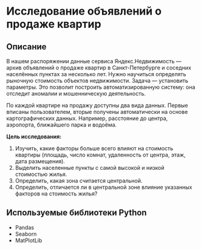 # Исследование объявлений о продаже квартир

## Описание
В нашем распоряжении данные сервиса Яндекс.Недвижимость — архив объявлений о продаже квартир в Санкт-Петербурге и
соседних населённых пунктах за несколько лет. Нужно научиться определять рыночную стоимость объектов недвижимости.
Задача — установить параметры. Это позволит построить автоматизированную систему: она отследит аномалии и мошенническую деятельность.

По каждой квартире на продажу доступны два вида данных. Первые вписаны пользователем, вторые получены автоматически на
основе картографических данных. Например, расстояние до центра, аэропорта, ближайшего парка и водоёма.

**Цель исследования:**

1. Изучить, какие факторы больше всего влияют на стоимость квартиры (площадь, число комнат, удаленность от центра, этаж, дата размещения).
2. Выделить населенные пункты с самой высокой и низкой стоимостью жилья.
3. Определить, какая зона считается центральной.
4. Определить, отличается ли в центральной зоне влияние указанных факторов на стоимость жилья?

## Используемые библиотеки Python
* Pandas
* Seaborn
* MatPlotLib
